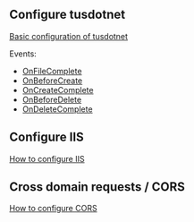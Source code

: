 ## Configure tusdotnet
[Basic configuration of tusdotnet](https://github.com/tusdotnet/tusdotnet/wiki/Configure-tusdotnet)

Events:
* [OnFileComplete](https://github.com/tusdotnet/tusdotnet/wiki/Processing-a-file-once-the-file-upload-is-complete)
* [OnBeforeCreate](https://github.com/tusdotnet/tusdotnet/wiki/OnBeforeCreate-event)
* [OnCreateComplete](https://github.com/tusdotnet/tusdotnet/wiki/OnCreateComplete-event)
* [OnBeforeDelete](https://github.com/tusdotnet/tusdotnet/wiki/OnBeforeDelete-event)
* [OnDeleteComplete](https://github.com/tusdotnet/tusdotnet/wiki/OnDeleteComplete-event)

## Configure IIS
[How to configure IIS](https://github.com/tusdotnet/tusdotnet/wiki/Configure-IIS)

## Cross domain requests / CORS
[How to configure CORS](https://github.com/tusdotnet/tusdotnet/wiki/Cross-domain-requests-(CORS))